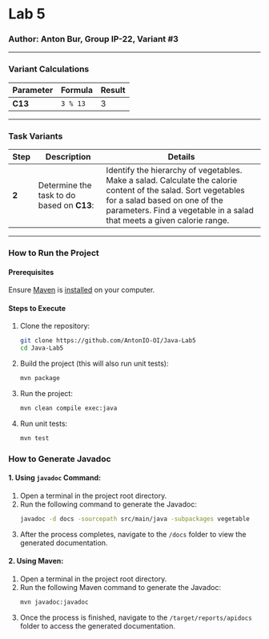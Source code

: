 # Lab 5
### Author: Anton Bur, Group IP-22, Variant #3

---

### Variant Calculations
| Parameter | Formula  | Result |  
|-----------|----------|--------|  
| **C13**   | `3 % 13` | 3      |  

---

### Task Variants
| Step | Description                                | Details                                                                                   |  
|------|--------------------------------------------|-------------------------------------------------------------------------------------------|  
| **2** | Determine the task to do based on **C13**: | Identify the hierarchy of vegetables. Make a salad. Calculate the calorie content of the salad. Sort vegetables for a salad based on one of the parameters. Find a vegetable in a salad that meets a given calorie range. |  

---

### How to Run the Project

#### Prerequisites
Ensure [Maven](https://maven.apache.org/guides/getting-started/maven-in-five-minutes.html) is [installed](https://maven.apache.org/download.cgi) on your computer.

#### Steps to Execute
1. Clone the repository:
   ```bash  
   git clone https://github.com/AntonIO-OI/Java-Lab5
   cd Java-Lab5 
   ```  

2. Build the project (this will also run unit tests):
   ```bash  
   mvn package  
   ```  

3. Run the project:
   ```bash  
   mvn clean compile exec:java  
   ```  

4. Run unit tests:
   ```bash  
   mvn test  
   ```  

### How to Generate Javadoc

#### 1. Using `javadoc` Command:
1. Open a terminal in the project root directory.
2. Run the following command to generate the Javadoc:
   ```bash
   javadoc -d docs -sourcepath src/main/java -subpackages vegetable
   ```
3. After the process completes, navigate to the `/docs` folder to view the generated documentation.

#### 2. Using Maven:
1. Open a terminal in the project root directory.
2. Run the following Maven command to generate the Javadoc:
   ```bash
   mvn javadoc:javadoc
   ```
3. Once the process is finished, navigate to the `/target/reports/apidocs` folder to access the generated documentation.
